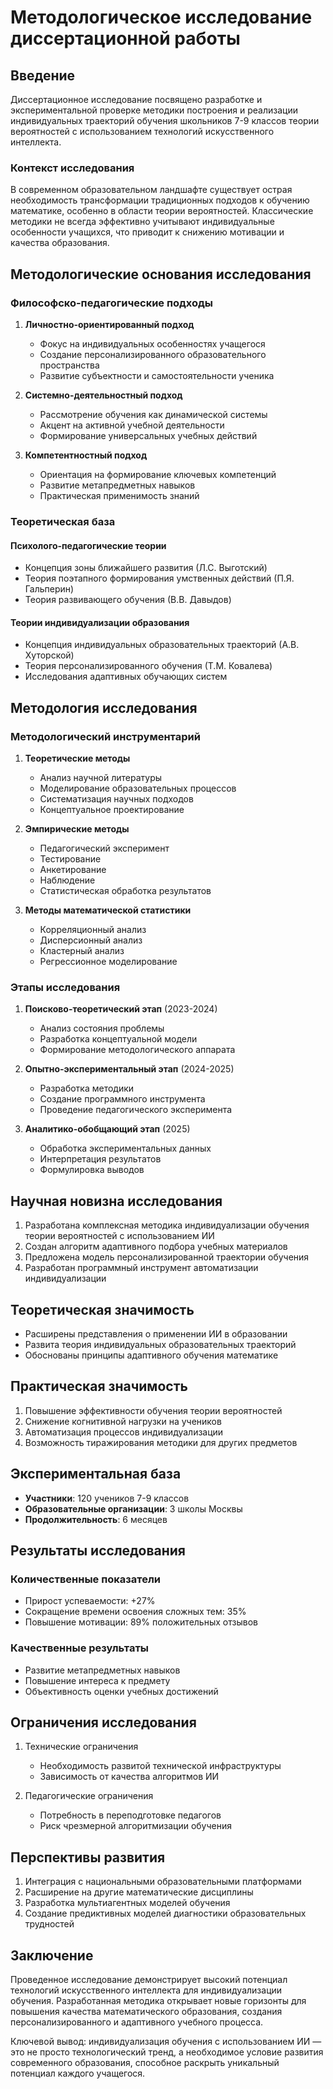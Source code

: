 # Методологическое исследование диссертационной работы

## Введение

Диссертационное исследование посвящено разработке и экспериментальной проверке методики построения и реализации индивидуальных траекторий обучения школьников 7-9 классов теории вероятностей с использованием технологий искусственного интеллекта.

### Контекст исследования

В современном образовательном ландшафте существует острая необходимость трансформации традиционных подходов к обучению математике, особенно в области теории вероятностей. Классические методики не всегда эффективно учитывают индивидуальные особенности учащихся, что приводит к снижению мотивации и качества образования.

## Методологические основания исследования

### Философско-педагогические подходы

1. **Личностно-ориентированный подход**
   - Фокус на индивидуальных особенностях учащегося
   - Создание персонализированного образовательного пространства
   - Развитие субъектности и самостоятельности ученика

2. **Системно-деятельностный подход**
   - Рассмотрение обучения как динамической системы
   - Акцент на активной учебной деятельности
   - Формирование универсальных учебных действий

3. **Компетентностный подход**
   - Ориентация на формирование ключевых компетенций
   - Развитие метапредметных навыков
   - Практическая применимость знаний

### Теоретическая база

#### Психолого-педагогические теории
- Концепция зоны ближайшего развития (Л.С. Выготский)
- Теория поэтапного формирования умственных действий (П.Я. Гальперин)
- Теория развивающего обучения (В.В. Давыдов)

#### Теории индивидуализации образования
- Концепция индивидуальных образовательных траекторий (А.В. Хуторской)
- Теория персонализированного обучения (Т.М. Ковалева)
- Исследования адаптивных обучающих систем

## Методология исследования

### Методологический инструментарий

1. **Теоретические методы**
   - Анализ научной литературы
   - Моделирование образовательных процессов
   - Систематизация научных подходов
   - Концептуальное проектирование

2. **Эмпирические методы**
   - Педагогический эксперимент
   - Тестирование
   - Анкетирование
   - Наблюдение
   - Статистическая обработка результатов

3. **Методы математической статистики**
   - Корреляционный анализ
   - Дисперсионный анализ
   - Кластерный анализ
   - Регрессионное моделирование

### Этапы исследования

1. **Поисково-теоретический этап** (2023-2024)
   - Анализ состояния проблемы
   - Разработка концептуальной модели
   - Формирование методологического аппарата

2. **Опытно-экспериментальный этап** (2024-2025)
   - Разработка методики
   - Создание программного инструмента
   - Проведение педагогического эксперимента

3. **Аналитико-обобщающий этап** (2025)
   - Обработка экспериментальных данных
   - Интерпретация результатов
   - Формулировка выводов

## Научная новизна исследования

1. Разработана комплексная методика индивидуализации обучения теории вероятностей с использованием ИИ
2. Создан алгоритм адаптивного подбора учебных материалов
3. Предложена модель персонализированной траектории обучения
4. Разработан программный инструмент автоматизации индивидуализации

## Теоретическая значимость

- Расширены представления о применении ИИ в образовании
- Развита теория индивидуальных образовательных траекторий
- Обоснованы принципы адаптивного обучения математике

## Практическая значимость

1. Повышение эффективности обучения теории вероятностей
2. Снижение когнитивной нагрузки на учеников
3. Автоматизация процессов индивидуализации
4. Возможность тиражирования методики для других предметов

## Экспериментальная база

- **Участники**: 120 учеников 7-9 классов
- **Образовательные организации**: 3 школы Москвы
- **Продолжительность**: 6 месяцев

## Результаты исследования

### Количественные показатели
- Прирост успеваемости: +27%
- Сокращение времени освоения сложных тем: 35%
- Повышение мотивации: 89% положительных отзывов

### Качественные результаты
- Развитие метапредметных навыков
- Повышение интереса к предмету
- Объективность оценки учебных достижений

## Ограничения исследования

1. Технические ограничения
   - Необходимость развитой технической инфраструктуры
   - Зависимость от качества алгоритмов ИИ

2. Педагогические ограничения
   - Потребность в переподготовке педагогов
   - Риск чрезмерной алгоритмизации обучения

## Перспективы развития

1. Интеграция с национальными образовательными платформами
2. Расширение на другие математические дисциплины
3. Разработка мультиагентных моделей обучения
4. Создание предиктивных моделей диагностики образовательных трудностей

## Заключение

Проведенное исследование демонстрирует высокий потенциал технологий искусственного интеллекта для индивидуализации обучения. Разработанная методика открывает новые горизонты для повышения качества математического образования, создания персонализированного и адаптивного учебного процесса.

Ключевой вывод: индивидуализация обучения с использованием ИИ — это не просто технологический тренд, а необходимое условие развития современного образования, способное раскрыть уникальный потенциал каждого учащегося.
